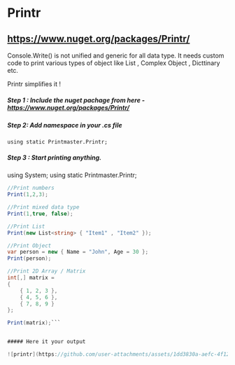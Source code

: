 # Printr
## https://www.nuget.org/packages/Printr/

Console.Write() is not unified and generic for all data type. It needs custom code to print various types of object like List<string> , Complex Object , Dicttinary etc. 

Printr simplifies it ! 

##### Step 1 : Include the nuget pachage from here - https://www.nuget.org/packages/Printr/

##### Step 2: Add namespace in your .cs file 

`using static Printmaster.Printr;`

##### Step 3 : Start printing anything. 

using System;
using static Printmaster.Printr;

```csharp
//Print numbers
Print(1,2,3);

//Print mixed data type
Print(1,true, false);

//Print List
Print(new List<string> { "Item1" , "Item2" });

//Print Object
var person = new { Name = "John", Age = 30 };
Print(person);

//Print 2D Array / Matrix
int[,] matrix =
{
    { 1, 2, 3 },
    { 4, 5, 6 },
    { 7, 8, 9 }
};

Print(matrix);```


##### Here it your output

![printr](https://github.com/user-attachments/assets/1dd3830a-aefc-4f12-9b5b-19744f4c7011)



